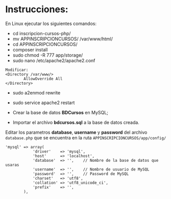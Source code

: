 
# Instrucciones:

En Linux ejecutar los siguientes comandos:

- cd inscripcion-cursos-php/
- mv APPINSCRIPCIONCURSOS/ /var/www/html/
- cd APPINSCRIPCIONCURSOS/
- composer install
- sudo chmod -R 777 app/storage/
- sudo nano /etc/apache2/apache2.conf
```
Modificar:
<Directory /var/www/>
        AllowOverride All
</Directory>
```
- sudo a2enmod rewrite
- sudo service apache2 restart
- Crear la base de datos **BDCursos** en MySQL;

- Importar el archivo **bdcursos.sql** a la base de datos creada.

Editar los parametros **database**, **username** y **password** del archivo `database.php` que se encuentra en la ruta `APPINSCRIPCIONCURSOS/app/config/`

```
'mysql' => array(
			'driver'    => 'mysql',
			'host'      => 'localhost',
			'database'  => '',    // Nombre de la base de datos que usaras
			'username'  => '',    // Nombre de usuario de MySQL
			'password'  => '',    // Password de MySQL
			'charset'   => 'utf8',
			'collation' => 'utf8_unicode_ci',
			'prefix'    => '',
		),
```


